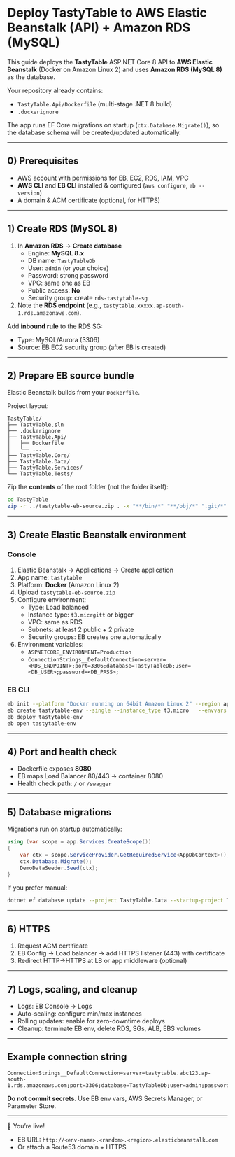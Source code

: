 # Deploy TastyTable to AWS Elastic Beanstalk (API) + Amazon RDS (MySQL)

This guide deploys the **TastyTable** ASP.NET Core 8 API to **AWS Elastic Beanstalk** (Docker on Amazon Linux 2) and uses **Amazon RDS (MySQL 8)** as the database.

Your repository already contains:
- `TastyTable.Api/Dockerfile` (multi-stage .NET 8 build)
- `.dockerignore`

The app runs EF Core migrations on startup (`ctx.Database.Migrate()`), so the database schema will be created/updated automatically.

---

## 0) Prerequisites

- AWS account with permissions for EB, EC2, RDS, IAM, VPC
- **AWS CLI** and **EB CLI** installed & configured (`aws configure`, `eb --version`)
- A domain & ACM certificate (optional, for HTTPS)

---

## 1) Create RDS (MySQL 8)

1. In **Amazon RDS** → **Create database**
   - Engine: **MySQL 8.x**
   - DB name: `TastyTableDb`
   - User: `admin` (or your choice)
   - Password: strong password
   - VPC: same one as EB
   - Public access: **No**
   - Security group: create `rds-tastytable-sg`
2. Note the **RDS endpoint** (e.g., `tastytable.xxxxx.ap-south-1.rds.amazonaws.com`).

Add **inbound rule** to the RDS SG:
- Type: MySQL/Aurora (3306)
- Source: EB EC2 security group (after EB is created)

---

## 2) Prepare EB source bundle

Elastic Beanstalk builds from your `Dockerfile`.

Project layout:
```
TastyTable/
├── TastyTable.sln
├── .dockerignore
├── TastyTable.Api/
│   ├── Dockerfile
│   └── ...
├── TastyTable.Core/
├── TastyTable.Data/
├── TastyTable.Services/
└── TastyTable.Tests/
```

Zip the **contents** of the root folder (not the folder itself):

```bash
cd TastyTable
zip -r ../tastytable-eb-source.zip . -x "**/bin/*" "**/obj/*" ".git/*"
```

---

## 3) Create Elastic Beanstalk environment

### Console
1. Elastic Beanstalk → Applications → Create application
2. App name: `tastytable`
3. Platform: **Docker** (Amazon Linux 2)
4. Upload `tastytable-eb-source.zip`
5. Configure environment:
   - Type: Load balanced
   - Instance type: `t3.micrgitt` or bigger
   - VPC: same as RDS
   - Subnets: at least 2 public + 2 private
   - Security groups: EB creates one automatically
6. Environment variables:
   - `ASPNETCORE_ENVIRONMENT=Production`
   - `ConnectionStrings__DefaultConnection=server=<RDS_ENDPOINT>;port=3306;database=TastyTableDb;user=<DB_USER>;password=<DB_PASS>;`

### EB CLI
```bash
eb init --platform "Docker running on 64bit Amazon Linux 2" --region ap-south-1
eb create tastytable-env --single --instance_type t3.micro   --envvars ASPNETCORE_ENVIRONMENT=Production,ConnectionStrings__DefaultConnection="server=<RDS_ENDPOINT>;port=3306;database=TastyTableDb;user=<DB_USER>;password=<DB_PASS>;"
eb deploy tastytable-env
eb open tastytable-env
```

---

## 4) Port and health check

- Dockerfile exposes **8080**
- EB maps Load Balancer 80/443 → container 8080
- Health check path: `/` or `/swagger`

---

## 5) Database migrations

Migrations run on startup automatically:

```csharp
using (var scope = app.Services.CreateScope())
{
    var ctx = scope.ServiceProvider.GetRequiredService<AppDbContext>();
    ctx.Database.Migrate();
    DemoDataSeeder.Seed(ctx);
}
```

If you prefer manual:
```bash
dotnet ef database update --project TastyTable.Data --startup-project TastyTable.Api
```

---

## 6) HTTPS

1. Request ACM certificate
2. EB Config → Load balancer → add HTTPS listener (443) with certificate
3. Redirect HTTP→HTTPS at LB or app middleware (optional)

---

## 7) Logs, scaling, and cleanup

- Logs: EB Console → Logs
- Auto-scaling: configure min/max instances
- Rolling updates: enable for zero-downtime deploys
- Cleanup: terminate EB env, delete RDS, SGs, ALB, EBS volumes

---

## Example connection string

```
ConnectionStrings__DefaultConnection=server=tastytable.abc123.ap-south-1.rds.amazonaws.com;port=3306;database=TastyTableDb;user=admin;password=StrongPassword!;
```

**Do not commit secrets**. Use EB env vars, AWS Secrets Manager, or Parameter Store.

---

🎉 You’re live!
- EB URL: `http://<env-name>.<random>.<region>.elasticbeanstalk.com`
- Or attach a Route53 domain + HTTPS
